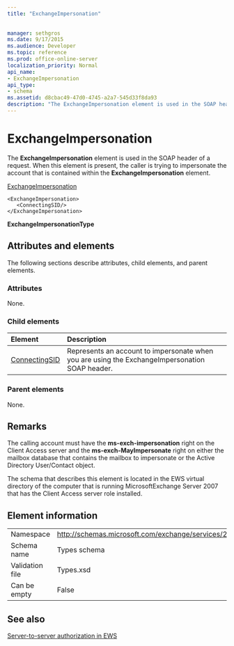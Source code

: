 ```yaml
---
title: "ExchangeImpersonation"
 
 
manager: sethgros
ms.date: 9/17/2015
ms.audience: Developer
ms.topic: reference
ms.prod: office-online-server
localization_priority: Normal
api_name:
- ExchangeImpersonation
api_type:
- schema
ms.assetid: d8cbac49-47d0-4745-a2a7-545d33f8da93
description: "The ExchangeImpersonation element is used in the SOAP header of a request. When this element is present, the caller is trying to impersonate the account that is contained within the ExchangeImpersonation element."
---
```


# ExchangeImpersonation

The **ExchangeImpersonation** element is used in the SOAP header of a request. When this element is present, the caller is trying to impersonate the account that is contained within the **ExchangeImpersonation** element. 
  
[ExchangeImpersonation](exchangeimpersonation.md)
  
```
<ExchangeImpersonation>
   <ConnectingSID/>
</ExchangeImpersonation>
```

 **ExchangeImpersonationType**
## Attributes and elements

The following sections describe attributes, child elements, and parent elements.
  
### Attributes

None.
  
### Child elements

|**Element**|**Description**|
|:-----|:-----|
|[ConnectingSID](connectingsid.md) <br/> |Represents an account to impersonate when you are using the ExchangeImpersonation SOAP header.  <br/> |
   
### Parent elements

None.
  
## Remarks

The calling account must have the **ms-exch-impersonation** right on the Client Access server and the **ms-exch-MayImpersonate** right on either the mailbox database that contains the mailbox to impersonate or the Active Directory User/Contact object. 
  
The schema that describes this element is located in the EWS virtual directory of the computer that is running MicrosoftExchange Server 2007 that has the Client Access server role installed.
  
## Element information

|||
|:-----|:-----|
|Namespace  <br/> |http://schemas.microsoft.com/exchange/services/2006/types  <br/> |
|Schema name  <br/> |Types schema  <br/> |
|Validation file  <br/> |Types.xsd  <br/> |
|Can be empty  <br/> |False  <br/> |
   
## See also



[Server-to-server authorization in EWS](http://msdn.microsoft.com/library/f1610a20-672d-448b-8c00-5b0fbcaf31cb%28Office.15%29.aspx)

